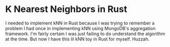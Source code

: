 # K Nearest Neighbors in Rust

I needed to implement kNN in Rust because I was trying to remember a problem I
had once in implementing kNN using MongoDB's aggregation framework. I'm fairly
certain I was just failing to do understand the algorithm at the time. But now
I have this lil kNN toy in Rust for myself. Huzzah.

